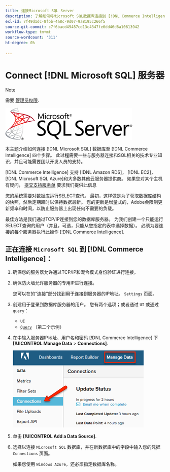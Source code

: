 ```yaml
---
title: 连接Microsoft SQL Server
description: 了解如何将Microsoft SQL数据库连接到 [!DNL Commerce Intelligence] 四个步骤。
exl-id: 7f49d1dc-8fbb-4a8c-9d07-9a8195c266f5
source-git-commit: c7f6bacd49487cd13c4347fe6dd46d6a10613942
workflow-type: tm+mt
source-wordcount: '311'
ht-degree: 0%

---
```


# Connect [!DNL Microsoft SQL] 服务器

>[!NOTE]
>
>需要 [管理员权限](../../../administrator/user-management/user-management.md).

![](../../../assets/MicrosoftSQLServer-logo.png)

本主题介绍如何连接 [!DNL Microsoft SQL] 数据库至 [!DNL Commerce Intelligence] 四个步骤。 此过程需要一些与服务器连接和SQL相关的技术专业知识，并且可能需要团队开发人员的支持。

[!DNL Commerce Intelligence] 支持 [!DNL Amazon RDS]， [!DNL EC2]， [!DNL Microsoft SQL Azure]和大多数其他云服务器提供商。 如果您对某个主机有疑问， [提交支持服务单](https://experienceleague.adobe.com/docs/commerce-knowledge-base/kb/troubleshooting/miscellaneous/mbi-service-policies.html) 要求我们提供此信息

您的系统需要对数据库运行SELECT查询。 最初，这样做是为了获取数据库结构的快照，然后定期超时以保持数据最新。 您的更新是增量式的，Adobe会限制更新频率和时间，以防止服务器上出现任何不需要的负载。

最佳方法是我们通过TCP/IP连接到您的数据库服务器。 为我们创建一个只能运行SELECT查询的用户（并且，可选，只能从您指定的表中选择数据）。 必须为要连接的每个服务器执行此操作 [!DNL Commerce Intelligence].

## 正在连接 `Microsoft SQL` 到 [!DNL Commerce Intelligence]：

1. 确保您的服务器允许通过TCP/IP和混合模式身份验证进行连接。

1. 确保防火墙允许服务器的专用IP进行连接。

   您可以在的“连接”部分找到用于连接到服务器的IP地址。 `Settings` 页面。

1. 创建用于登录到数据库服务器的用户。 您有两个选项；或者通过 `UI` 或通过 `query`：
   * `UI`
   * [`Query`](http://sqlserverplanet.com/security/add-user) （第二个示例）

1. 在中输入服务器IP地址、用户名和密码 [!DNL Commerce Intelligence] 下 **[!UICONTROL Manage Data** > **Connections]**.

   ![](../../../assets/manage-data-connections.png)

1. 单击 **[!UICONTROL Add a Data Source]**.

1. 选择以连接 `Microsoft SQL` 数据库，并在新数据库中的字段中输入您的凭据 `Connections` 页面。

   如果您使用 `Windows Azure`，还必须指定数据库名称。
